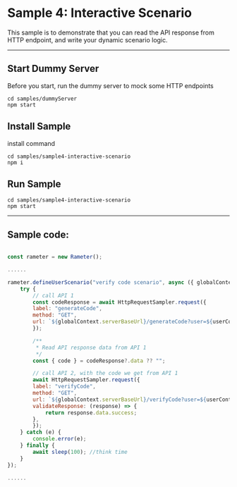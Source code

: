 # Sample 4: Interactive Scenario

This sample is to demonstrate that you can read the API response from HTTP endpoint, and write your dynamic scenario logic.

-------

## Start Dummy Server

Before you start, run the dummy server to mock some HTTP endpoints
```
cd samples/dummyServer
npm start
```

## Install Sample

install command
```
cd samples/sample4-interactive-scenario
npm i
```

## Run Sample

```
cd samples/sample4-interactive-scenario
npm start
```

------

## Sample code: 
```javascript

const rameter = new Rameter();

......

rameter.defineUserScenario("verify code scenario", async ({ globalContext, nodeContext, userContext, userId }) => {
    try {
        // call API 1
        const codeResponse = await HttpRequestSampler.request({
        label: "generateCode",
        method: "GET",
        url: `${globalContext.serverBaseUrl}/generateCode?user=${userContext.user.name}&token=${userContext.user.token}`,
        });

        /**
         * Read API response data from API 1
         */
        const { code } = codeResponse?.data ?? "";

        // call API 2, with the code we get from API 1
        await HttpRequestSampler.request({
        label: "verifyCode",
        method: "GET",
        url: `${globalContext.serverBaseUrl}/verifyCode?user=${userContext.user.name}&code=${code}`,
        validateResponse: (response) => {
            return response.data.success;
        },
        });
    } catch (e) {
        console.error(e);
    } finally {
        await sleep(100); //think time
    }
});

......
```
